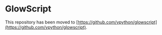 GlowScript
==========
This repository has been moved to [https://github.com/vpython/glowscript](https://github.com/vpython/glowscript).

